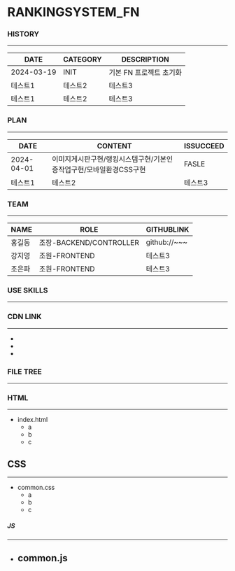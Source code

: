 # RANKINGSYSTEM_FN

### HISTORY
---
|DATE|CATEGORY|DESCRIPTION|
|------|---|---|
|2024-03-19|INIT|기본 FN 프로젝트 초기화|
|테스트1|테스트2|테스트3|
|테스트1|테스트2|테스트3|

### PLAN
---
|DATE|CONTENT|ISSUCCEED|
|------|---|---|
|2024-04-01|이미지게시판구현/랭킹시스템구현/기본인증작업구현/모바일환경CSS구현| FASLE
|테스트1|테스트2|테스트3|


### TEAM
---
|NAME|ROLE|GITHUBLINK|
|------|---|---|
|홍길동|조장-BACKEND/CONTROLLER | github://~~~
|강지영|조원-FRONTEND|테스트3|
|조은파|조원-FRONTEND|테스트3|


### USE SKILLS
---

### CDN LINK
---
-
-
-


### FILE TREE
---

### HTML
-----

- index.html
  - a
  - b
  - c

## CSS
---
- common.css
  - a
  - b
  - c

##### JS
---
- common.js
  - 

  

